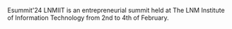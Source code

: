 Esummit'24 LNMIIT is an entrepreneurial summit held at The LNM Institute of Information Technology from 2nd to 4th of February.
